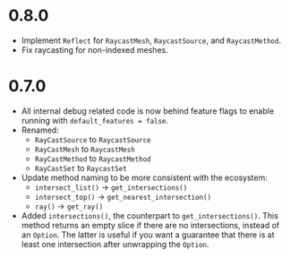 # 0.8.0

- Implement `Reflect` for `RaycastMesh`, `RaycastSource`, and `RaycastMethod`.
- Fix raycasting for non-indexed meshes.

# 0.7.0

- All internal debug related code is now behind feature flags to enable running with
  `default_features = false`. 
- Renamed:
  - `RayCastSource` to `RaycastSource`
  - `RayCastMesh` to `RaycastMesh`
  - `RayCastMethod` to `RaycastMethod`
  - `RayCastSet` to `RaycastSet`
- Update method naming to be more consistent with the ecosystem:
  - `intersect_list()` -> `get_intersections()`
  - `intersect_top()` -> `get_nearest_intersection()`
  - `ray()` -> `get_ray()`
- Added `intersections()`, the counterpart to `get_intersections()`. This method returns an empty
  slice if there are no intersections, instead of an `Option`. The latter is useful if you want a
  guarantee that there is at least one intersection after unwrapping the `Option`.